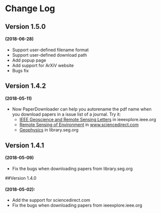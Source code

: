 # Change Log

## Version 1.5.0

#### (2018-06-28)
- Support user-defined filename format
- Support user-defined download path
- Add popup page
- Add support for ArXiV website
- Bugs fix

## Version 1.4.2

#### (2018-05-11)

- Now PaperDownloader can help you autorename the pdf name when you download papers in a issue list of a journal. Try it: 
  - [IEEE Geoscience and Remote Sensing Letters](https://ieeexplore.ieee.org/xpl/tocresult.jsp?isnumber=4357975) in ieeexplore.ieee.org
  - [Remote Sensing of Environment](https://www.sciencedirect.com/journal/remote-sensing-of-environment/vol/213/suppl/C) in www.sciencedirect.com
  - [Geophysics](https://library.seg.org/toc/gpysa7/current) in library.seg.org

## Version 1.4.1

#### (2018-05-09)

- Fix the bugs when downloading papers from library.seg.org

##Version 1.4.0

#### (2018-05-02):

- Add the support for sciencedirect.com
- Fix the bugs when downloading papers from ieeexplore.ieee.org